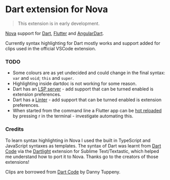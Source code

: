 # Dart extension for Nova

> This extension is in early development.

[Nova](https://nova.app) support for [Dart](https://dart.dev), [Flutter](https://flutter.dev) and [AngularDart](https://angualardart.dev).

Currently syntax highlighting for Dart mostly works and support added for clips used in the official VSCode extension.

### TODO

- Some colours are as yet undecided and could change in the final syntax: `var` and `void`; `this` and `super`.
- Highlighting inside dartdoc is not working for some reason.
- Dart has an [LSP server](https://github.com/dart-lang/sdk/blob/master/pkg/analysis_server/tool/lsp_spec/README.md) - add support that can be turned enabled is extension preferences.
- Dart has a [Linter](https://dart-lang.github.io/linter/lints/) - add support that can be turned enabled is extension preferences.
- When started from the command line a Flutter app can be [hot reloaded](https://flutter.dev/docs/development/tools/hot-reload) by pressing r in the terminal - investigate automating this.

### Credits

To learn syntax highlighting in Nova I used the built in TypeScript and JavaScript syntaxes as templates. The syntax of Dart was learnt from [Dart Code](https://github.com/Dart-Code/Dart-Code) via the [Dartlight](https://github.com/elMuso/Dartlight) extension for Sublime Text/Textastic, which helped me understand how to port it to Nova. Thanks go to the creators of those extensions!

Clips are borrowed from [Dart Code](https://github.com/Dart-Code/Dart-Code) by Danny Tuppeny.
